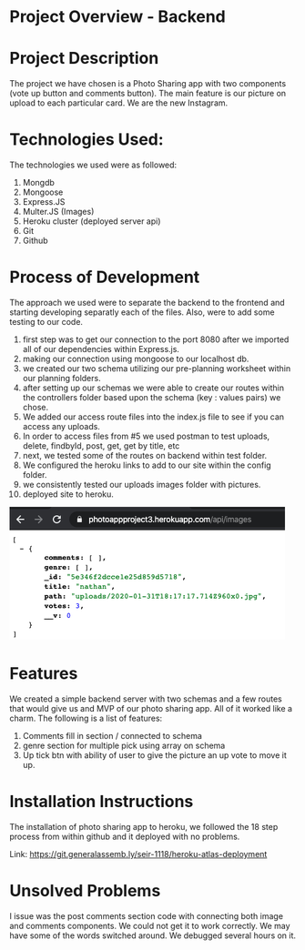 

# Project Overview - Backend
# Project Description
The project we have chosen is a Photo Sharing app with two components (vote up button and comments button). The main feature is our picture on upload to each particular card. We are the new Instagram.

# Technologies Used:
The technologies we used were as followed:

1. Mongdb
2. Mongoose
3. Express.JS
4. Multer.JS (Images)
5. Heroku cluster (deployed server api)
6. Git
7. Github

# Process of Development
The approach we used were to separate the backend to the frontend and starting developing separatly each of the files. Also, were to add some testing to our code.

1. first step was to get our connection to the port 8080 after we imported all of our dependencies within Express.js.
2. making our connection using mongoose to our localhost db.
3. we created our two schema utilizing our pre-planning worksheet within our planning folders.
4. after setting up our schemas we were able to create our routes within the controllers folder based upon the schema (key : values pairs) we chose.
5. We added our access route files into the index.js file to see if you can access any uploads.
6. In order to access files from #5 we used postman to test uploads, delete, findbyId, post, get, get by title, etc
7. next, we tested some of the routes on backend within test folder.  
8. We configured the heroku links to add to our site within the config folder. 
9. we consistently tested our uploads images folder with pictures. 
10. deployed site to heroku.  


![picture](/images/rd.png)

# Features 

We created a simple backend server with two schemas and a few routes that would give us and MVP of our photo sharing app. All of it worked like a charm. The following is a list of features:

1. Comments fill in section / connected to schema
2. genre section for multiple pick using array on schema
3. Up tick btn with ability of user to give the picture an up vote to move it up. 

# Installation Instructions

The installation of photo sharing app to heroku, we followed the 18 step process from within github and it deployed with no problems.  

Link: https://git.generalassemb.ly/seir-1118/heroku-atlas-deployment



# Unsolved Problems 

I issue was the post comments section code with connecting both image and comments components.  We could not get it to work correctly.  We may have some of the words switched around.  We debugged several hours on it. 





